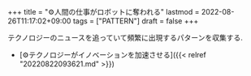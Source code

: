 +++
title = "⚙人間の仕事がロボットに奪われる"
lastmod = 2022-08-26T11:17:02+09:00
tags = ["PATTERN"]
draft = false
+++

テクノロジーのニュースを追っていて頻繁に出現するパターンを収集する.

-   [⚙テクノロジーがイノベーションを加速させる]({{< relref "20220822093621.md" >}})
